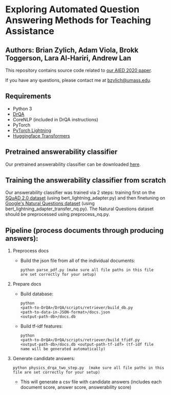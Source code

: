 # Exploring Automated Question Answering Methods for Teaching Assistance
## Authors: Brian Zylich, Adam Viola, Brokk Toggerson, Lara Al-Hariri, Andrew Lan

This repository contains source code related to [our AIED 2020 paper](https://link.springer.com/chapter/10.1007/978-3-030-52237-7_49). 

If you have any questions, please contact me at bzylich@umass.edu.

## Requirements
- Python 3
- [DrQA](https://github.com/facebookresearch/DrQA)
- CoreNLP (included in DrQA instructions)
- PyTorch
- [PyTorch Lightning](https://github.com/PyTorchLightning/pytorch-lightning)
- [Huggingface Transformers](https://github.com/huggingface/transformers)

## Pretrained answerability classifier
Our pretrained answerability classifier can be downloaded [here](https://drive.google.com/file/d/1zdBfffbYIDRdg7cqphz7vAKMDeJgfSCv/view?usp=sharing).

## Training the answerability classifier from scratch
Our answerability classifier was trained via 2 steps: training first on the [SQuAD 2.0 dataset](https://rajpurkar.github.io/SQuAD-explorer/) (using bert_lightning_adapter.py) and then finetuning on [Google's Natural Questions dataset](https://ai.google.com/research/NaturalQuestions) (using bert_lightning_adapter_transfer_nq.py). The Natural Questions dataset should be preprocessed using preprocess_nq.py.

## Pipeline (process documents through producing answers):

1. Preprocess docs
    - Build the json file from all of the individual documents: <pre><code>python parse_pdf.py  (make sure all file paths in this file are set correctly for your setup)</pre></code>

2. Prepare docs
    - Build database: <pre><code>python \<path-to-DrQA\>/DrQA/scripts/retriever/build_db.py \<path-to-data-in-JSON-format\>/docs.json \<output-path-db\>/docs.db</pre></code>
    - Build tf-idf features: <pre><code>python \<path-to-DrQA\>/DrQA/scripts/retriever/build_tfidf.py \<output-path-db\>/docs.db \<output-path-tf-idf\>    (tf-idf file name will be generated automatically)</pre></code>

3. Generate candidate answers:
    <pre><code>python physics_drqa_two_step.py  (make sure all file paths in this file are set correctly for your setup)</pre></code>
    - This will generate a csv file with candidate answers (includes each document score, answer score, answerability score)


